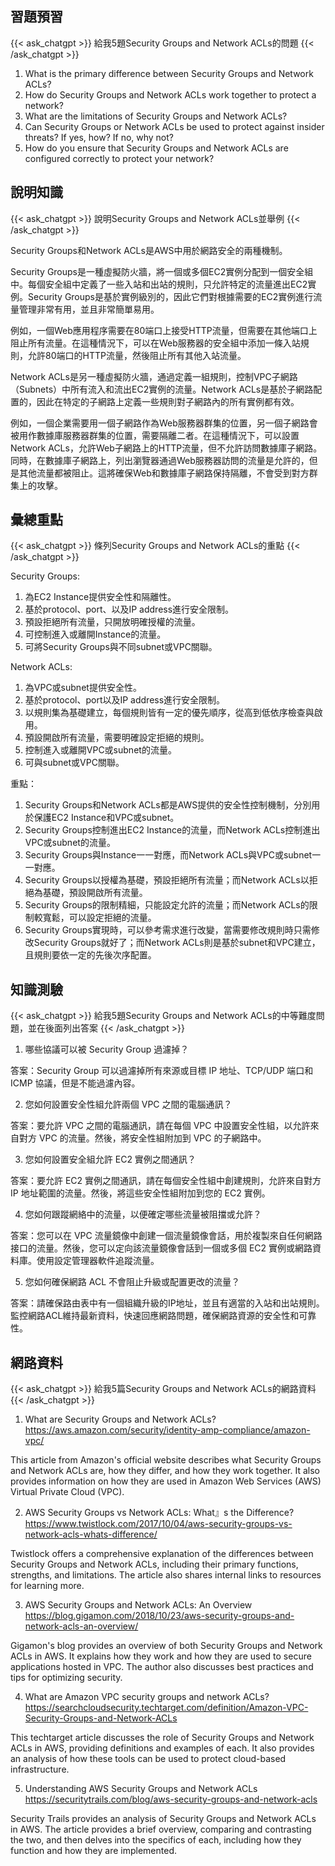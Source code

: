 ## 習題預習
{{< ask_chatgpt >}}
給我5題Security Groups and Network ACLs的問題
{{< /ask_chatgpt >}}



1. What is the primary difference between Security Groups and Network ACLs?
2. How do Security Groups and Network ACLs work together to protect a network?
3. What are the limitations of Security Groups and Network ACLs?
4. Can Security Groups or Network ACLs be used to protect against insider threats? If yes, how? If no, why not?
5. How do you ensure that Security Groups and Network ACLs are configured correctly to protect your network?   

## 說明知識
{{< ask_chatgpt >}}
說明Security Groups and Network ACLs並舉例
{{< /ask_chatgpt >}}



Security Groups和Network ACLs是AWS中用於網路安全的兩種機制。

Security Groups是一種虛擬防火牆，將一個或多個EC2實例分配到一個安全組中。每個安全組中定義了一些入站和出站的規則，只允許特定的流量進出EC2實例。Security Groups是基於實例級別的，因此它們對根據需要的EC2實例進行流量管理非常有用，並且非常簡單易用。

例如，一個Web應用程序需要在80端口上接受HTTP流量，但需要在其他端口上阻止所有流量。在這種情況下，可以在Web服務器的安全組中添加一條入站規則，允許80端口的HTTP流量，然後阻止所有其他入站流量。

Network ACLs是另一種虛擬防火牆，通過定義一組規則，控制VPC子網路（Subnets）中所有流入和流出EC2實例的流量。Network ACLs是基於子網路配置的，因此在特定的子網路上定義一些規則對子網路內的所有實例都有效。

例如，一個企業需要用一個子網路作為Web服務器群集的位置，另一個子網路會被用作數據庫服務器群集的位置，需要隔離二者。在這種情況下，可以設置Network ACLs，允許Web子網路上的HTTP流量，但不允許訪問數據庫子網路。同時，在數據庫子網路上，列出瀏覽器通過Web服務器訪問的流量是允許的，但是其他流量都被阻止。這將確保Web和數據庫子網路保持隔離，不會受到對方群集上的攻擊。   

## 彙總重點
{{< ask_chatgpt >}}
條列Security Groups and Network ACLs的重點
{{< /ask_chatgpt >}}



Security Groups:
1. 為EC2 Instance提供安全性和隔離性。
2. 基於protocol、port、以及IP address進行安全限制。
3. 預設拒絕所有流量，只開放明確授權的流量。
4. 可控制進入或離開Instance的流量。
5. 可將Security Groups與不同subnet或VPC關聯。

Network ACLs:
1. 為VPC或subnet提供安全性。
2. 基於protocol、port以及IP address進行安全限制。
3. 以規則集為基礎建立，每個規則皆有一定的優先順序，從高到低依序檢查與啟用。
4. 預設開啟所有流量，需要明確設定拒絕的規則。
5. 控制進入或離開VPC或subnet的流量。
6. 可與subnet或VPC關聯。

重點：
1. Security Groups和Network ACLs都是AWS提供的安全性控制機制，分別用於保護EC2 Instance和VPC或subnet。
2. Security Groups控制進出EC2 Instance的流量，而Network ACLs控制進出VPC或subnet的流量。
3. Security Groups與Instance一一對應，而Network ACLs與VPC或subnet一一對應。
4. Security Groups以授權為基礎，預設拒絕所有流量；而Network ACLs以拒絕為基礎，預設開啟所有流量。
5. Security Groups的限制精細，只能設定允許的流量；而Network ACLs的限制較寬鬆，可以設定拒絕的流量。
6. Security Groups實現時，可以參考需求進行改變，當需要修改規則時只需修改Security Groups就好了；而Network ACLs則是基於subnet和VPC建立，且規則要依一定的先後次序配置。   

## 知識測驗
{{< ask_chatgpt >}}
給我5題Security Groups and Network ACLs的中等難度問題，並在後面列出答案
{{< /ask_chatgpt >}}



1. 哪些協議可以被 Security Group 過濾掉？

答案：Security Group 可以過濾掉所有來源或目標 IP 地址、TCP/UDP 端口和 ICMP 協議，但是不能過濾內容。

2. 您如何設置安全性組允許兩個 VPC 之間的電腦通訊？

答案：要允許 VPC 之間的電腦通訊，請在每個 VPC 中設置安全性組，以允許來自對方 VPC 的流量。然後，將安全性組附加到 VPC 的子網路中。

3. 您如何設置安全組允許 EC2 實例之間通訊？

答案：要允許 EC2 實例之間通訊，請在每個安全性組中創建規則，允許來自對方 IP 地址範圍的流量。然後，將這些安全性組附加到您的 EC2 實例。

4. 您如何跟蹤網絡中的流量，以便確定哪些流量被阻擋或允許？

答案：您可以在 VPC 流量鏡像中創建一個流量鏡像會話，用於複製來自任何網路接口的流量。然後，您可以定向該流量鏡像會話到一個或多個 EC2 實例或網路資料庫。使用設定管理器軟件追蹤流量。

5. 您如何確保網路 ACL 不會阻止升級或配置更改的流量？

答案：請確保路由表中有一個組織升級的IP地址，並且有適當的入站和出站規則。監控網路ACL維持最新資料，快速回應網路問題，確保網路資源的安全性和可靠性。   

## 網路資料
{{< ask_chatgpt >}}
給我5篇Security Groups and Network ACLs的網路資料
{{< /ask_chatgpt >}}



1. What are Security Groups and Network ACLs?
https://aws.amazon.com/security/identity-amp-compliance/amazon-vpc/

This article from Amazon's official website describes what Security Groups and Network ACLs are, how they differ, and how they work together. It also provides information on how they are used in Amazon Web Services (AWS) Virtual Private Cloud (VPC).

2. AWS Security Groups vs Network ACLs: What』s the Difference?
https://www.twistlock.com/2017/10/04/aws-security-groups-vs-network-acls-whats-difference/

Twistlock offers a comprehensive explanation of the differences between Security Groups and Network ACLs, including their primary functions, strengths, and limitations. The article also shares internal links to resources for learning more.

3. AWS Security Groups and Network ACLs: An Overview
https://blog.gigamon.com/2018/10/23/aws-security-groups-and-network-acls-an-overview/

Gigamon's blog provides an overview of both Security Groups and Network ACLs in AWS. It explains how they work and how they are used to secure applications hosted in VPC. The author also discusses best practices and tips for optimizing security.

4. What are Amazon VPC security groups and network ACLs?
https://searchcloudsecurity.techtarget.com/definition/Amazon-VPC-Security-Groups-and-Network-ACLs

This techtarget article discusses the role of Security Groups and Network ACLs in AWS, providing definitions and examples of each. It also provides an analysis of how these tools can be used to protect cloud-based infrastructure.

5. Understanding AWS Security Groups and Network ACLs
https://securitytrails.com/blog/aws-security-groups-and-network-acls

Security Trails provides an analysis of Security Groups and Network ACLs in AWS. The article provides a brief overview, comparing and contrasting the two, and then delves into the specifics of each, including how they function and how they are implemented.   

